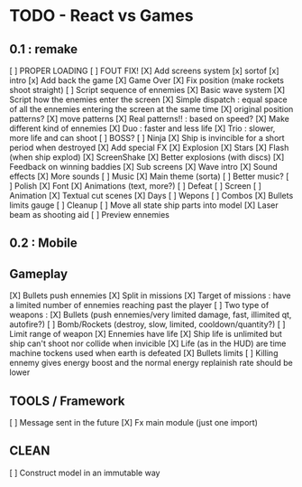 TODO - React vs Games
===========

 0.1 : remake
-------------
 [ ] PROPER LOADING
  [ ] FOUT FIX!
 [X] Add screens system
  [x] sortof
  [x] intro
  [x] Add back the game
  [X] Game Over
 [X] Fix position (make rockets shoot straight)
 [ ] Script sequence of ennemies
  [X] Basic wave system
  [X] Script how the enemies enter the screen
   [X] Simple dispatch : equal space of all the ennemies entering the screen at the same time
   [X] original position patterns?
   [X] move patterns
   [X] Real patterns!! : based on speed?
 [X] Make different kind of ennemies
  [X] Duo : faster and less life
  [X] Trio : slower, more life and can shoot
  [ ] BOSS?
  [ ] Ninja
 [X] Ship is invincible for a short period when destroyed
 [X] Add special FX
  [X] Explosion
  [X] Stars
  [X] Flash (when ship explod)
  [X] ScreenShake
  [X] Better explosions (with discs)
  [X] Feedback on winning baddies
 [X] Sub screens
  [X] Wave intro
 [X] Sound effects
 [X] More sounds
 [ ] Music
  [X] Main theme (sorta)
  [ ] Better music?
 [ ] Polish
  [X] Font
  [X] Animations (text, more?)
 [ ] Defeat
  [ ] Screen
  [ ] Animation
 [X] Textual cut scenes
  [X] Days
 [ ] Wepons
 [ ] Combos
 [X] Bullets limits gauge
 [ ] Cleanup
  [ ] Move all state ship parts into model
 [X] Laser beam as shooting aid
 [ ] Preview ennemies

 0.2 : Mobile
-------------

Gameplay
--------

 [X] Bullets push ennemies
 [X] Split in missions
 [X] Target of missions : have a limited number of ennemies reaching past the player
 [ ] Two type of weapons :
  [X] Bullets (push ennemies/very limited damage, fast, illimited qt, autofire?)
  [ ] Bomb/Rockets (destroy, slow, limited, cooldown/quantity?)
 [ ] Limit range of weapon
 [X] Ennemies have life
 [X] Ship life is unlimited but ship can't shoot nor collide when invicible
 [X] Life (as in the HUD) are time machine tockens used when earth is defeated
 [X] Bullets limits
 [ ] Killing ennemy gives energy boost and the normal energy replainish rate should be lower

TOOLS / Framework
-----------------

 [ ] Message sent in the future
 [X] Fx main module (just one import)

CLEAN
-----

 [ ] Construct model in an immutable way
